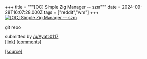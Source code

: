 +++
title = """[OC] Simple Zig Manager -- szm"""
date = 2024-09-28T16:07:28.000Z
tags = ["reddit","wm"]
+++
[![[OC] Simple Zig Manager -- szm](https://external-preview.redd.it/cDh4Z2NzbDlxa3JkMXNg7d2JUxKAR6sXJMTfBbjqvxHjEjEO_JJr7_JxvYIG.png?width=640&crop=smart&auto=webp&s=60d667ecbcacaa422d82e5ba6dd29ddae289b0ee "[OC] Simple Zig Manager -- szm")](https://www.reddit.com/r/unixporn/comments/1frhnfv/oc_simple_zig_manager_szm/)

[git repo](https://codeberg.org/jmartin/szm)

submitted by [/u/Ayato0117](https://www.reddit.com/user/Ayato0117)  
[\[link\]](https://v.redd.it/ucccg9s9qkrd1) [\[comments\]](https://www.reddit.com/r/unixporn/comments/1frhnfv/oc_simple_zig_manager_szm/)

[[source]](https://www.reddit.com/r/unixporn/comments/1frhnfv/oc_simple_zig_manager_szm/)
